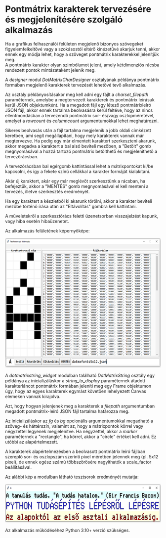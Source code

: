 # Pontmátrix karakterek tervezésére és megjelenítésére szolgáló alkalmazás

Ha a grafikus felhasználói felületen megjelenő bizonyos szövegeket figyelemfelkeltővé vagy a szokásostól eltérő kinézetűvé akarjuk tenni, akkor ennek egy módja lehet, hogy a szöveget pontmátrix karakterekkel jelenítjük meg.  
A pontmátrix karakter olyan szimbólumot jelent, amely kétdimenziós rácsba rendezett pontok mintázataként jelenik meg.

A _designer_ modul _DotMatrixCharDesigner_ osztályának példánya pontmátrix formában megjelenő karakterek tervezését lehetővé tevő alkalmazás.

Az osztály példányosításakor meg kell adni egy fájlt a _charset_filepath_ paraméternek, amelybe a megtervezett karakterek és pontmátrix leírásuk kerül JSON objektumként. Ha a megadott fájl egy létező pontmátrixleíró JSON fájl, akkor ennek tartalma beolvasásra kerül feltéve, hogy az nincs ellentmondásban a tervezendő pontmátrix sor- és/vagy oszlopméretével, amelyet a _rowcount_ és _columncount_ argumentumokkal lehet meghatározni.

Sikeres beolvasás után a fájl tartalma megjelenik a jobb oldali címkézett keretben, ami segít megállapítani, hogy mely karakterek vannak már megtervezve. Ha pedig egy már elmentett karaktert szerkeszteni akarunk, akkor megadva a karaktert a bal alsó beviteli mezőben, a "Betölt" gomb megnyomásával a hozzá tartozó pontmátrix betölthető és megjeleníthető a tervezőrácsban.

A tervezőrácsban bal egérgomb kattintással lehet a mátrixpontokat ki/be kapcsolni, és így a fekete színű cellákkal a karakter formáját kialakítani.

Akár új karaktert, akár egy már meglévőt szerkesztünk a rácsban, ha befejeztük, akkor a "MENTÉS" gomb megnyomásával el kell menteni a tervezés, illetve szerkesztés eredményét.

Ha egy karaktert a készletből ki akarunk törölni, akkor a karakter beviteli mezőbe történő írása után az "Eltávolítás" gombra kell kattintani.

A műveletekről a szerkesztőrács feletti üzenetsorban visszajelzést kapunk, vagy hiba esetén hibaüzenetet.

Az alkalmazás felületének képernyőképe:

<img src="https://github.com/pythontudasepites/dotmatrix_character_designer/blob/main/dotmxchar_designer_gui.png" width="720" height="420">

A _dotmatrixstring_widget_ modulban található _DotMatrixString_ osztály egy példánya az inicializáláskor a _string_to_display_ paraméternek átadott karakterláncot pontmátrix formában jeleníti meg egy Frame objektumon úgy, hogy az egyes karakterek egymást követően lehelyezett Canvas elemeken vannak kirajolva.

Azt, hogy hogyan jelenjenek meg a karakterek a _filepath_ argumentumban megadott pontmátrix-leíró JSON fájl tartalma határozza meg.

Az inicializáláskor az _fg_ és _bg_ opcionális argumentumokkal megadható a szöveg- és háttérszín, valamint az, hogy a mátrixpontok körrel vagy négyzettel legyenek megjelenítve. Ha négyzettel, akkor a _marker_ paraméternek a "rectangle", ha körrel, akkor a "circle" értéket kell adni. Ez utóbbi az alapértelmezett.

A karakterek alapértelmezésben a beolvasott pontmátrix leíró fájlban szereplő sor- és oszlopszám szerinti pixel méretben jelennek meg (pl. 5x12 pixel), de ennek egész számú többszörösére nagyíthatók a scale_factor beállításával.

Az alábbi kép a modulban látható tesztsorok eredményét mutatja:

<img src="https://github.com/pythontudasepites/dotmatrix_character_designer/blob/main/dotmxchar_widget_application.png" width="720" height="125">


Az alkalmazás működéséhez Python 3.10+ verzió szükséges.
